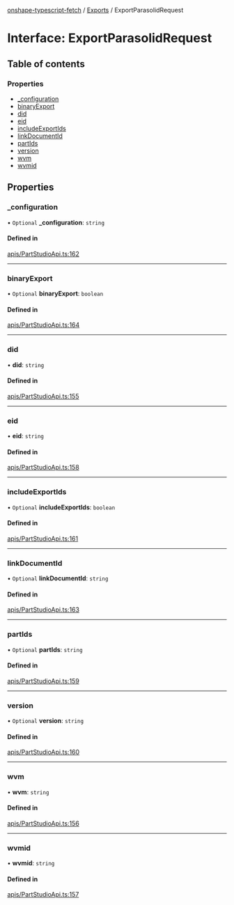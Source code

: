 [onshape-typescript-fetch](../README.md) / [Exports](../modules.md) / ExportParasolidRequest

# Interface: ExportParasolidRequest

## Table of contents

### Properties

- [\_configuration](ExportParasolidRequest.md#_configuration)
- [binaryExport](ExportParasolidRequest.md#binaryexport)
- [did](ExportParasolidRequest.md#did)
- [eid](ExportParasolidRequest.md#eid)
- [includeExportIds](ExportParasolidRequest.md#includeexportids)
- [linkDocumentId](ExportParasolidRequest.md#linkdocumentid)
- [partIds](ExportParasolidRequest.md#partids)
- [version](ExportParasolidRequest.md#version)
- [wvm](ExportParasolidRequest.md#wvm)
- [wvmid](ExportParasolidRequest.md#wvmid)

## Properties

### \_configuration

• `Optional` **\_configuration**: `string`

#### Defined in

[apis/PartStudioApi.ts:162](https://github.com/toebes/onshape-typescript-fetch/blob/3e11ae1/apis/PartStudioApi.ts#L162)

___

### binaryExport

• `Optional` **binaryExport**: `boolean`

#### Defined in

[apis/PartStudioApi.ts:164](https://github.com/toebes/onshape-typescript-fetch/blob/3e11ae1/apis/PartStudioApi.ts#L164)

___

### did

• **did**: `string`

#### Defined in

[apis/PartStudioApi.ts:155](https://github.com/toebes/onshape-typescript-fetch/blob/3e11ae1/apis/PartStudioApi.ts#L155)

___

### eid

• **eid**: `string`

#### Defined in

[apis/PartStudioApi.ts:158](https://github.com/toebes/onshape-typescript-fetch/blob/3e11ae1/apis/PartStudioApi.ts#L158)

___

### includeExportIds

• `Optional` **includeExportIds**: `boolean`

#### Defined in

[apis/PartStudioApi.ts:161](https://github.com/toebes/onshape-typescript-fetch/blob/3e11ae1/apis/PartStudioApi.ts#L161)

___

### linkDocumentId

• `Optional` **linkDocumentId**: `string`

#### Defined in

[apis/PartStudioApi.ts:163](https://github.com/toebes/onshape-typescript-fetch/blob/3e11ae1/apis/PartStudioApi.ts#L163)

___

### partIds

• `Optional` **partIds**: `string`

#### Defined in

[apis/PartStudioApi.ts:159](https://github.com/toebes/onshape-typescript-fetch/blob/3e11ae1/apis/PartStudioApi.ts#L159)

___

### version

• `Optional` **version**: `string`

#### Defined in

[apis/PartStudioApi.ts:160](https://github.com/toebes/onshape-typescript-fetch/blob/3e11ae1/apis/PartStudioApi.ts#L160)

___

### wvm

• **wvm**: `string`

#### Defined in

[apis/PartStudioApi.ts:156](https://github.com/toebes/onshape-typescript-fetch/blob/3e11ae1/apis/PartStudioApi.ts#L156)

___

### wvmid

• **wvmid**: `string`

#### Defined in

[apis/PartStudioApi.ts:157](https://github.com/toebes/onshape-typescript-fetch/blob/3e11ae1/apis/PartStudioApi.ts#L157)
